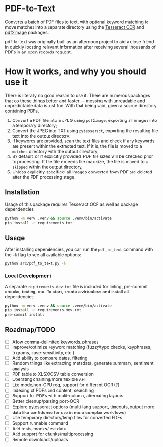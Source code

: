 # PDF-to-Text

Converts a batch of PDF files to text, with optional keyword matching to move matches into a separate directory using the [Tesseract OCR](https://github.com/tesseract-ocr/tesseract) and [pdf2image](https://github.com/Belval/pdf2image) packages.

pdf-to-text was originally built as an afternoon project to aid a close friend in quickly locating relevant information after receiving several thousands of PDFs in an open records request.

# How it works, and why you should use it

There is literally no good reason to use it. There are numerous packages that do these things better and faster — messing with unreadable and unpredictable data is just fun. With that being said, given a source directory containing PDFs,
1. Convert a PDF file into a JPEG using `pdf2image`, exporting all images into a temporary directory;
2. Convert the JPEG into TXT using `pytesseract`, exporting the resulting file text into the output directory;
3. If keywords are provided, scan the text files and check if any keywords are present within the extracted text. If it is, the file is moved to a `matches` directory with the output directory;
4. By default, or if explicitly provided, PDF file sizes will be checked prior to processing. If the file exceeds the max size, the file is moved to a `skipped` within the output directory;
5. Unless explicitly specified, all images converted from PDF are deleted after the PDF processing stage.

## Installation

Usage of this package requires [Tesseract OCR](https://tesseract-ocr.github.io/tessdoc/Installation.html) as well as package dependencies:

```sh
python -m venv .venv && source .venv/bin/activate
pip install -r requirements.txt
```

## Usage

After installing dependencies, you can run the `pdf_to_text` command with the `-h` flag to see all available options:

```sh
python src/pdf_to_text.py -h
```


### Local Development

A separate `requirements-dev.txt` file is included for linting, pre-commit checks, testing, etc. To start, create a virtualenv and install all dependencies:

```sh
python -m venv .venv && source .venv/bin/activate
pip install -r requirements-dev.txt
pre-commit install
```

## Roadmap/TODO

- [ ] Allow comma-delimited keywords, phrases
- [ ] Improve/optimize keyword matching (fuzzy/typo checks, keyphrases, trigrams, case-sensitivity, etc.)
- [ ] Add ability to compare dates, filtering
- [ ] Random things like extracting metadata, generate summary, sentiment analysis
- [ ] PDF table to XLSX/CSV table conversion
- [ ] Operating chaining/more flexible API
- [ ] Lite mode/non-GPU req, support for different OCR (?)
- [ ] Indexing of PDFs and content, searching
- [ ] Support for PDFs with multi-column, alternating layouts
- [ ] Better cleanup/parsing post-OCR
- [ ] Explore pytesseract options (multi-lang support, timeouts, output more data like confidence for use in more complex workflows)
- [ ] Use temporary directory/temp files for converted PDFs
- [ ] Support runnable command
- [ ] Add tests, mocks/test data
- [ ] Add support for chunks/multiprocessing
- [ ] Remote downloads/uploads